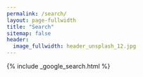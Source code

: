 ```yaml
---
permalink: /search/
layout: page-fullwidth
title: "Search"
sitemap: false
header:
  image_fullwidth: header_unsplash_12.jpg
---
```


{% include _google_search.html %}
